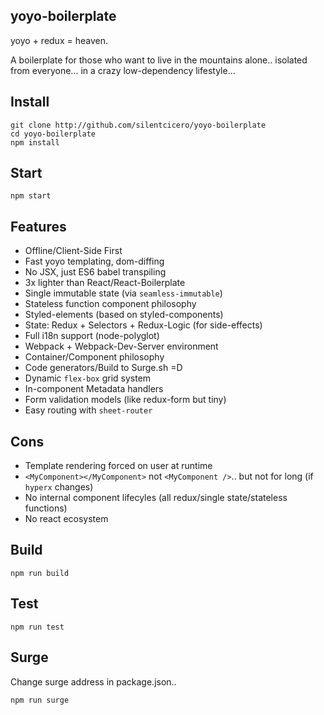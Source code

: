## yoyo-boilerplate

yoyo + redux = heaven.

A boilerplate for those who want to live in the mountains alone.. isolated from everyone... in a crazy low-dependency lifestyle...

## Install

```
git clone http://github.com/silentcicero/yoyo-boilerplate
cd yoyo-boilerplate
npm install
```

## Start

```
npm start
```

## Features

 - Offline/Client-Side First
 - Fast yoyo templating, dom-diffing
 - No JSX, just ES6 babel transpiling
 - 3x lighter than React/React-Boilerplate
 - Single immutable state (via `seamless-immutable`)
 - Stateless function component philosophy
 - Styled-elements (based on styled-components)
 - State: Redux + Selectors + Redux-Logic (for side-effects)
 - Full i18n support (node-polyglot)
 - Webpack + Webpack-Dev-Server environment
 - Container/Component philosophy
 - Code generators/Build to Surge.sh =D
 - Dynamic `flex-box` grid system
 - In-component Metadata handlers
 - Form validation models (like redux-form but tiny)
 - Easy routing with `sheet-router`

## Cons

 - Template rendering forced on user at runtime
 - `<MyComponent></MyComponent>` not `<MyComponent />`.. but not for long (if `hyperx` changes)
 - No internal component lifecyles (all redux/single state/stateless functions)
 - No react ecosystem

 ## Build

```
npm run build
```

 ## Test

```
npm run test
```

## Surge

Change surge address in package.json..

```
npm run surge
```

